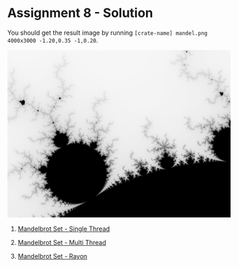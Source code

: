# Assignment 8 - Solution

You should get the result image by running `[crate-name] mandel.png 4000x3000 -1.20,0.35 -1,0.20`.

![](./mandel.png)

1. [Mandelbrot Set - Single Thread](./mandelbrot-single)

2. [Mandelbrot Set - Multi Thread](./mandelbrot-multi)

3. [Mandelbrot Set - Rayon](./mandelbrot-rayon)
